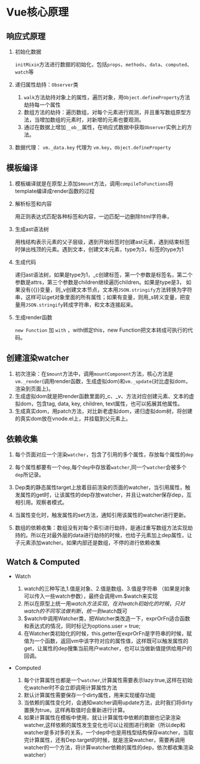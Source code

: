 # Vue核心原理

## 响应式原理

1. 初始化数据

   ​	`initMixin`方法进行数据的初始化，包括`props`、`methods`、`data`、`computed`、`watch`等

2. 递归属性劫持：`Observer`类

   1. `walk`方法劫持对象上的属性，遍历对象，用`Object.defineProperty`方法劫持每一个属性
   2. 数组方法的劫持：遍历数组，对每个元素进行观测，并且重写数组原型方法，当增加数组的元素时，对新增的元素也要观测。
   3. 通过在数据上增加`__ob__`属性，在响应式数据中获取`Observer`实例上的方法。

3. 数据代理： `vm._data.key`  代理为 `vm.key`，`Object.defineProperty`

## 模板编译

1. 模板编译就是在原型上添加`$mount`方法，调用`compileToFunctions`将template编译成render函数的过程

2. 解析标签和内容

    用正则表达式匹配各种标签和内容，一边匹配一边删除html字符串，

3. 生成ast语法树

   用栈结构表示元素的父子层级，遇到开始标签时创建ast元素，遇到结束标签时弹出栈顶的元素。遇到文本，创建文本元素，type为3，标签的type为1

4. 生成代码

   递归ast语法树，如果是type为1，_c创建标签，第一个参数是标签名，第二个参数是attrs，第三个参数是children继续遍历children。如果是type是3， 如果没有{{}}变量，则\_v创建文本节点，文本用`JSON.stringify`方法转换为字符串，这样可以get对象里面的所有属性；如果有变量，则用\_s转义变量，把变量用`JSON.stringify`转成字符串，和文本连接起来。

5. 生成render函数

   `new Function` 加 `with` ，with绑定this，new Function把文本转成可执行的代码。

## 创建渲染watcher

1. 初次渲染：在`$mount`方法中，调用`mountComponent`方法，核心方法是`vm._render`(调用render函数，生成虚拟dom)和`vm._update`(对比虚拟dom，渲染到页面上)。
2.  生成虚拟dom就是把render函数里面的\_c、\_v、方法对应创建元素、文本的虚拟dom，包含tag, data, key, children, text属性，也可以拓展其他属性。
3. 生成真实dom，用patch方法，对比新老虚拟dom，递归虚拟dom树，将创建的真实dom放在vnode.el上，并挂载到父元素上。

## 依赖收集

1. 每个页面对应一个渲染`watcher`，包含了引用的多个属性，存放每个属性的`dep`

2. 每个属性都要有一个`dep`,每个`dep`中存放着`watcher`,同一个`watcher`会被多个`dep`所记录。

3. Dep类的静态属性target上放着目前渲染的页面的watcher，当引用属性，触发属性的get时，让该属性的dep存放watcher，并且让watcher保存dep，互相引用。观察者模式。

4. 当属性变化时，触发属性的set方法，通知引用该属性的watcher进行更新。

5. 数组的依赖收集：数组没有对每个索引进行劫持，是通过重写数组方法实现劫持的。所以在对最外层的data进行劫持的时候，也给子元素加上dep属性，让子元素添加watcher。如果内部还是数组，不停的进行依赖收集

   

## Watch & Computed

- Watch
  1. watch的三种写法,1.值是对象、2.值是数组、3.值是字符串 （如果是对象可以传入一些watch参数），最终会调用vm.$watch来实现
  2. 所以在原型上统一用$watch方法实现，在对watch初始化的时候，只对watch的不同写法做判断，统一到$watch既可
  3. $watch中调用Watcher类，把Watcher类改造一下，exprOrFn适合函数和表达式的情况，同时标记为options.user = true;
  4. 在Watcher类初始化的时候，this.getter在exprOrFn是字符串的时候，赋值为一个函数，返回vm中该字符对应的属性值，这样既可以触发属性的get，让属性的dep搜集当前用户watcher，也可以当做新值提供给用户的回调。

- Computed
  1. 每个计算属性也都是一个`watcher`,计算属性需要表示lazy:true,这样在初始化watcher时不会立即调用计算属性方法
  2. 默认计算属性需要保存一个dirty属性，用来实现缓存功能
  3. 当依赖的属性变化时，会通知watcher调用update方法，此时我们将dirty置换为true。这样再取值时会重新进行计算。
  4. 如果计算属性在模板中使用，就让计算属性中依赖的数据也记录渲染watcher,这样依赖的属性发生变化也可以让视图进行刷新（所以dep和watcher是多对多的关系，一个dep中也是用栈型结构保存watcher，当取完计算属性，还有Dep.target的时候，就是渲染watcher，需要再调用watcher的一个方法，将计算watcher依赖的属性的dep，依次都收集渲染watcher）